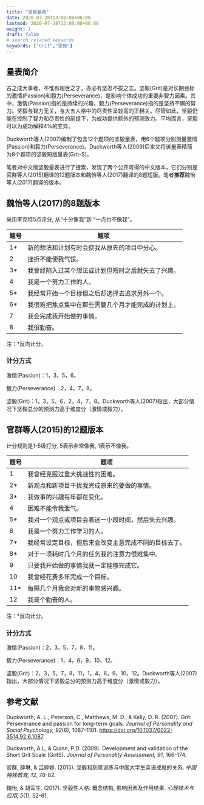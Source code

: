 ```yaml
---
title: "坚毅量表"
date: 2020-07-28T13:00:00+06:00
lastmod: 2020-07-28T13:00:00+06:00
weight: 1
draft: false
# search related keywords
keywords: ["Grit","坚毅"]
---
```

## 量表简介

古之成大事者，不惟有超世之才，亦必有坚忍不拔之志。坚毅(Grit)是对长期目标的激情(Passion)和毅力(Perseverance)，是影响个体成功的重要非智力因素。其中，激情(Passion)指的是持续的兴趣，毅力(Perseverance)指的是坚持不懈的努力。坚毅与智力无关，与大五人格中的尽责性呈较高的正相关。尽管如此，坚毅仍能在控制了智力和尽责性的前提下，为成功提供额外的预测效力。平均而言，坚毅可以为成功解释4%的变异。

Duckworth等人(2007)编制了包含12个题项的坚毅量表，用6个题项分别测量激情(Passion)和毅力(Perseverance)。Duckworth等人(2009)后来又将该量表精简为8个题项的坚毅短版量表(Grit-S)。

笔者对中文版坚毅量表进行了搜索，发现了两个公开可得的中文版本，它们分别是官群等人(2015)翻译的12题版本和魏怡等人(2017)翻译的8题短版。笔者**推荐**魏怡等人(2017)翻译的版本。

## 魏怡等人(2017)的8题版本

采用李克特5点评分, 从“十分像我”到 “一点也不像我”。

题号|题项
-|-
1*|新的想法和计划有时会使我从原先的项目中分心。
2|挫折不能使我气馁。
3*|我曾经陷入过某个想法或计划但短时之后就失去了兴趣。
4|我是一个努力工作的人。
5*|我经常开始一个目标但之后却选择去追求另外一个。
6*|我很难把焦点集中在那些需要几个月才能完成的计划上。
7|我会完成我开始做的事情。
8|我很勤奋。

注：*反向计分。

### 计分方式

激情(Passion)：1，3，5，6。

毅力(Perseverance)：2，4，7，8。

坚毅(Grit)：1，3，5，6，2，4，7，8。Duckworth等人(2007)指出，大部分情况下坚毅总分的预测力高于维度分（激情或毅力）。

## 官群等人(2015)的12题版本

计分规则是1-5级打分, 5表示非常像我, 1表示不像我。

题号|题项
-|-
1|我曾经克服过重大挑战性的困难。
2*|新观点和新项目干扰我完成原来的要做的事情。
3*|我做事的兴趣每年都在变化。
4|困难不能令我泄气。
5*|我对一个观点或项目会着迷一小段时间，然后失去兴趣。
6|我是一个努力工作学习的人。
7*|我经常设定目标，但后来会改变主意完成不同的目标去了。
8*|对于一项耗时几个月的任务我的注意力很难集中。
9|只要我开始做的事情我就一定能够完成它。
10|我曾经花费多年完成一个目标。
11*|每隔几个月我会对新的事物感兴趣。
12|我是个勤奋的人。

注：*反向计分。

### 计分方式

激情(Passion)：2，3，5，7，8，11。

毅力(Perseverance)：1，4，6，9，10，12。

坚毅(Grit)：2，3，5，7，8，11，1，4，6，9，10，12。Duckworth等人(2007)指出，大部分情况下坚毅总分的预测力高于维度分（激情或毅力）。

## 参考文献

Duckworth, A. L., Peterson, C., Matthews, M. D., & Kelly, D. R. (2007). Grit: Perseverance and passion for long-term goals. *Journal of Personality and Social Psychology, 92*(6), 1087–1101. https://doi.org/10.1037/0022-3514.92.6.1087

Duckworth, A.L, & Quinn, P.D. (2009). Development and validation of the Short Grit Scale (GritS). *Journal of Personality Assessment, 91*, 166-174.

官群, 薛琳, & 吕婷婷. (2015). 坚毅和刻意训练与中国大学生英语成就的关系. *中国特殊教育, 12*, 78-82.

魏怡, & 胡军生. (2017). 坚毅性人格: 概念结构, 影响因素及作用结果. *心理技术与应用, 5*(1), 52-61.
